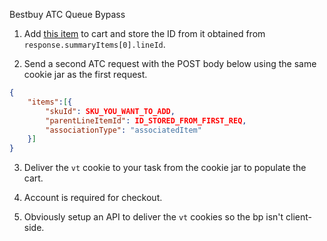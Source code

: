 Bestbuy ATC Queue Bypass

1. Add [this item](https://www.bestbuy.com/site/apple-free-apple-music-for-6-months-new-subscribers-only/6451501.p?skuId=6451501) to cart and store the ID from it obtained from `response.summaryItems[0].lineId`.

2. Send a second ATC request with the POST body below using the same cookie jar as the first request.
```json
{
    "items":[{
        "skuId": SKU_YOU_WANT_TO_ADD,
        "parentLineItemId": ID_STORED_FROM_FIRST_REQ,
        "associationType": "associatedItem"
    }]
}
```

3. Deliver the `vt` cookie to your task from the cookie jar to populate the cart.

4. Account is required for checkout.

5. Obviously setup an API to deliver the `vt` cookies so the bp isn't client-side.